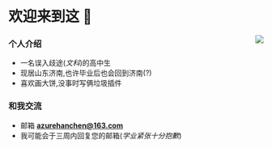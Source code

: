 # 欢迎来到这 👋
<img align="right" src="https://github-readme-stats.vercel.app/api?username=AzureHanChen&show_icons=true&hide_title=true" />

### 个人介绍

- 一名误入歧途(*文科*)的高中生
- 现居山东济南,也许毕业后也会回到济南(?)
- 喜欢画大饼,没事时写俩垃圾插件

### 和我交流
- 邮箱 **azurehanchen@163.com**
- 我可能会于三周内回复您的邮箱(*学业紧张十分抱歉*)
